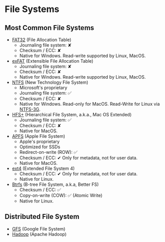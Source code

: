 # File Systems

## Most Common File Systems

- [FAT32](https://en.wikipedia.org/wiki/File_Allocation_Table#FAT32) (File Allocation Table)
    - Journaling file system: ✘
    - Checksum / ECC: ✘
    - Native for Windows. Read-write supported by Linux, MacOS.
- [exFAT](https://en.wikipedia.org/wiki/ExFAT) (Extensible File Allocation Table)
    - Journaling file system: ✘
    - Checksum / ECC: ✘
    - Native for Windows. Read-write supported by Linux, MacOS.
- [NTFS](https://en.wikipedia.org/wiki/NTFS) (New Technology File System)
    - Microsoft's proprietary
    - Journaling file system: ✅
    - Checksum / ECC: ✘
    - Native for Windows. Read-only for MacOS. Read-Write for Linux via [NTFS-3G](https://en.wikipedia.org/wiki/NTFS-3G).
- [HFS+](https://en.wikipedia.org/wiki/HFS_Plus) (Hierarchical File System, a.k.a., Mac OS Extended)
    - Journaling file system: ✅
    - Checksum / ECC: ✘
    - Native for MacOS.
- [APFS](https://en.wikipedia.org/wiki/Apple_File_System) (Apple File System)
    - Apple's proprietary
    - Optimized for SSDs
    - Redirect-on-write (ROW): ✅
    - Checksum / ECC: ✔ Only for metadata, not for user data.
    - Native for MacOS.
- [ext4](https://en.wikipedia.org/wiki/Ext4) (Extended File System 4)
    - Checksum / ECC: ✔ Only for metadata, not for user data.
    - Native for Linux.
- [Btrfs](https://en.wikipedia.org/wiki/Btrfs) (B-tree File System, a.k.a, Better FS)
    - Checksum / ECC: ✅
    - Copy-on-write (COW): ✅  (Atomic Write)
    - Native for Linux.


## Distributed File System

- [GFS](https://en.wikipedia.org/wiki/Google_File_System) (Google File System)
- [Hadoop](https://en.wikipedia.org/wiki/Apache_Hadoop) (Apache Hadoop)
